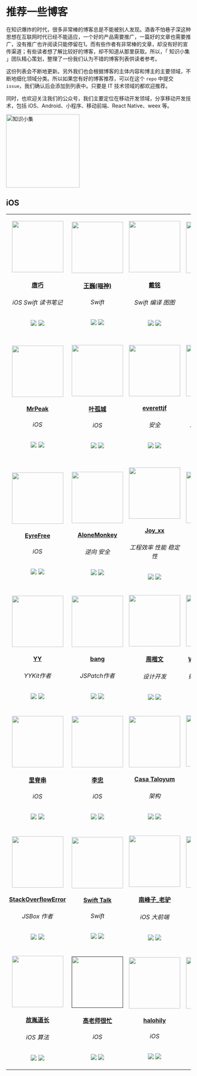 # 推荐一些博客

在知识爆炸的时代，很多非常棒的博客总是不能被别人发现。酒香不怕巷子深这种思想在互联网时代已经不能适应，一个好的产品需要推广，一篇好的文章也需要推广，没有推广也许阅读只能停留在1。而有些作者有非常棒的文章，却没有好的宣传渠道；有些读者想了解比较好的博客，却不知道从那里获取。所以，「 知识小集 」团队精心策划，整理了一份我们认为不错的博客列表供读者参考。

这份列表会不断地更新。另外我们也会根据博客的主体内容和博主的主要领域，不断地细化领域分类。所以如果您有好的博客推荐，可以在这个 `repo` 中提交 `issue`，我们确认后会添加到列表中。只要是 IT 技术领域的都欢迎推荐。

同时，也欢迎关注我们的公众号，我们主要定位在移动开发领域，分享移动开发技术，包括 iOS、Android、小程序、移动前端、React Native、weex 等。

<img src="https://raw.githubusercontent.com/iOS-Tips/iOS-tech-set/master/images/qrcode.jpg" title="知识小集" width="200"/>

## iOS



<table>

<tr>

<td id='唐巧' style='width:180px'>
<p align='center'><a href='http://blog.devtang.com/'><img src='https://tva4.sinaimg.cn/crop.0.2.1242.1242.180/65dc76a3jw8exkme9y57dj20yi0ymabn.jpg' height='140' width='140'/></a></p>
<h4 align='center'><a href='http://blog.devtang.com/'>唐巧</a></h4>
<h6 align='center'>iOS Swift 读书笔记</h6>
<p align='center'>
<a href='https://weibo.com/tangqiaoboy'><img src='https://github.com/awesome-tips/blogs/blob/master/assets/weibo.png?raw=true' /></a>
<a href='https://github.com/tangqiaoboy'><img src='https://github.com/awesome-tips/blogs/blob/master/assets/github.png?raw=true' /></a>
</p>

<td id='王巍(喵神)' style='width:180px'>
<p align='center'><a href='https://onevcat.com/'><img src='https://tva3.sinaimg.cn/crop.0.0.180.180.180/83bbf18djw1e8qgp5bmzyj2050050aa8.jpg' height='140' width='140'/></a></p>
<h4 align='center'><a href='https://onevcat.com/'>王巍(喵神)</a></h4>
<h6 align='center'>Swift</h6>
<p align='center'>
<a href='https://weibo.com/onevcat'><img src='https://github.com/awesome-tips/blogs/blob/master/assets/weibo.png?raw=true' /></a>
<a href='https://github.com/onevcat'><img src='https://github.com/awesome-tips/blogs/blob/master/assets/github.png?raw=true' /></a>
</p>

<td id='戴铭' style='width:180px'>
<p align='center'><a href='http://t.cn/RSjPCJ6'><img src='http://t.cn/RuP8lEI' height='140' width='140'/></a></p>
<h4 align='center'><a href='http://t.cn/RSjPCJ6'>戴铭</a></h4>
<h6 align='center'>Swift 编译 图图</h6>
<p align='center'>
<a href='http://weibo.com/allstarming'><img src='https://github.com/awesome-tips/blogs/blob/master/assets/weibo.png?raw=true' /></a>
<a href='http://t.cn/RuP8lEx'><img src='https://github.com/awesome-tips/blogs/blob/master/assets/github.png?raw=true' /></a>
</p>

<td id='iOS程序犭袁' style='width:180px'>
<p align='center'><a href='https://www.jianshu.com/u/96a14318a4de'><img src='https://tva1.sinaimg.cn/crop.0.0.511.511.180/64dfd849gw1ep43ip52qlj20e80e840a.jpg' height='140' width='140'/></a></p>
<h4 align='center'><a href='https://www.jianshu.com/u/96a14318a4de'>iOS程序犭袁</a></h4>
<h6 align='center'>iOS</h6>
<p align='center'>
<a href='https://weibo.com/luohanchenyilong'><img src='https://github.com/awesome-tips/blogs/blob/master/assets/weibo.png?raw=true' /></a>
<a href='https://github.com/ChenYilong'><img src='https://github.com/awesome-tips/blogs/blob/master/assets/github.png?raw=true' /></a>
</p>

<td id='折腾范儿_味精' style='width:180px'>
<p align='center'><a href='http://awhisper.github.io/?from=inf&wvr=5&loc=infblog'><img src='https://tvax3.sinaimg.cn/crop.0.0.512.512.180/678c3e91ly8fpc40w5yfjj20e80e8dg5.jpg' height='140' width='140'/></a></p>
<h4 align='center'><a href='http://awhisper.github.io/?from=inf&wvr=5&loc=infblog'>折腾范儿_味精</a></h4>
<h6 align='center'>iOS 大前端</h6>
<p align='center'>
<a href='https://weibo.com/agvicking'><img src='https://github.com/awesome-tips/blogs/blob/master/assets/weibo.png?raw=true' /></a>
<a href='https://github.com/Awhisper'><img src='https://github.com/awesome-tips/blogs/blob/master/assets/github.png?raw=true' /></a>
</p>

</tr>

<tr>

<td id='MrPeak' style='width:180px'>
<p align='center'><a href='http://mrpeak.cn'><img src='https://avatars0.githubusercontent.com/u/5007149?s=400&u=a1d0743e131c5de433fe0007b003b529854bfeb0&v=4' height='140' width='140'/></a></p>
<h4 align='center'><a href='http://mrpeak.cn'>MrPeak</a></h4>
<h6 align='center'>iOS</h6>
<p align='center'>
<a href='https://weibo.com/1993445913/profile'><img src='https://github.com/awesome-tips/blogs/blob/master/assets/weibo.png?raw=true' /></a>
<a href='https://github.com/music4kid'><img src='https://github.com/awesome-tips/blogs/blob/master/assets/github.png?raw=true' /></a>
</p>

<td id='叶孤城' style='width:180px'>
<p align='center'><a href='https://zhuanlan.zhihu.com/zangqilong'><img src='https://tvax4.sinaimg.cn/crop.0.0.1242.1242.180/55c06004ly8fk0tddvcivj20yi0yin0t.jpg' height='140' width='140'/></a></p>
<h4 align='center'><a href='https://zhuanlan.zhihu.com/zangqilong'>叶孤城</a></h4>
<h6 align='center'>iOS</h6>
<p align='center'>
<a href='https://weibo.com/u/1438670852'><img src='https://github.com/awesome-tips/blogs/blob/master/assets/weibo.png?raw=true' /></a>
<a href='https://github.com/Zangqilong'><img src='https://github.com/awesome-tips/blogs/blob/master/assets/github.png?raw=true' /></a>
</p>

<td id='everettjf' style='width:180px'>
<p align='center'><a href='https://everettjf.github.io'><img src='https://everettjf.github.io/images/everettjf.png' height='140' width='140'/></a></p>
<h4 align='center'><a href='https://everettjf.github.io'>everettjf</a></h4>
<h6 align='center'>安全</h6>
<p align='center'>
<a href='https://weibo.com/everettjf'><img src='https://github.com/awesome-tips/blogs/blob/master/assets/weibo.png?raw=true' /></a>
<a href='https://github.com/everettjf'><img src='https://github.com/awesome-tips/blogs/blob/master/assets/github.png?raw=true' /></a>
</p>

<td id='bestswifter' style='width:180px'>
<p align='center'><a href='https://github.com/bestswifter/blog'><img src='https://avatars3.githubusercontent.com/u/8394612' height='140' width='140'/></a></p>
<h4 align='center'><a href='https://github.com/bestswifter/blog'>bestswifter</a></h4>
<h6 align='center'>工程化 全栈 效率</h6>
<p align='center'>
<a href='https://weibo.com/bestswifter'><img src='https://github.com/awesome-tips/blogs/blob/master/assets/weibo.png?raw=true' /></a>
<a href='https://github.com/bestswifter'><img src='https://github.com/awesome-tips/blogs/blob/master/assets/github.png?raw=true' /></a>
</p>

<td id='halfrost' style='width:180px'>
<p align='center'><a href='https://github.com/halfrost/Halfrost-Field'><img src='https://ob6mci30g.qnssl.com/me.jpg' height='140' width='140'/></a></p>
<h4 align='center'><a href='https://github.com/halfrost/Halfrost-Field'>halfrost</a></h4>
<h6 align='center'>iOS 前后端 golang ML</h6>
<p align='center'>
<a href='https://weibo.com/halfrost'><img src='https://github.com/awesome-tips/blogs/blob/master/assets/weibo.png?raw=true' /></a>
<a href='https://github.com/halfrost'><img src='https://github.com/awesome-tips/blogs/blob/master/assets/github.png?raw=true' /></a>
</p>

</tr>

<tr>

<td id='EyreFree' style='width:180px'>
<p align='center'><a href='https://www.eyrefree.org/'><img src='https://avatars0.githubusercontent.com/u/10757132?s=460&v=4' height='140' width='140'/></a></p>
<h4 align='center'><a href='https://www.eyrefree.org/'>EyreFree</a></h4>
<h6 align='center'>iOS</h6>
<p align='center'>
<a href='https://weibo.com/eyrefree777'><img src='https://github.com/awesome-tips/blogs/blob/master/assets/weibo.png?raw=true' /></a>
<a href='https://github.com/EyreFree'><img src='https://github.com/awesome-tips/blogs/blob/master/assets/github.png?raw=true' /></a>
</p>

<td id='AloneMonkey' style='width:180px'>
<p align='center'><a href='http://www.alonemonkey.com'><img src='https://tva4.sinaimg.cn/crop.0.6.315.315.180/6227738egw1ecj9s3fekaj208t0913yx.jpg' height='140' width='140'/></a></p>
<h4 align='center'><a href='http://www.alonemonkey.com'>AloneMonkey</a></h4>
<h6 align='center'>逆向 安全</h6>
<p align='center'>
<a href='https://weibo.com/xiaoqing28'><img src='https://github.com/awesome-tips/blogs/blob/master/assets/weibo.png?raw=true' /></a>
<a href='https://github.com/AloneMonkey'><img src='https://github.com/awesome-tips/blogs/blob/master/assets/github.png?raw=true' /></a>
</p>

<td id='Joy_xx' style='width:180px'>
<p align='center'><a href='https://juejin.im/user/5656f11760b28da566412f03'><img src='https://upload-images.jianshu.io/upload_images/852671-ea9d77e88a4e7fbc.png?imageMogr2/auto-orient/strip%7CimageView2/2/w/1240' height='140' width='140'/></a></p>
<h4 align='center'><a href='https://juejin.im/user/5656f11760b28da566412f03'>Joy_xx</a></h4>
<h6 align='center'>工程效率 性能 稳定性</h6>
<p align='center'>
<a href='https://weibo.com/5419850564'><img src='https://github.com/awesome-tips/blogs/blob/master/assets/weibo.png?raw=true' /></a>
<a href='https://github.com/joy0304'><img src='https://github.com/awesome-tips/blogs/blob/master/assets/github.png?raw=true' /></a>
</p>

<td id='没故事的卓同学' style='width:180px'>
<p align='center'><a href='https://www.jianshu.com/u/88a056103c02'><img src='https://tva4.sinaimg.cn/crop.0.0.750.750.180/72d10fc2jw8f8r4qjeggej20ku0kuwew.jpg' height='140' width='140'/></a></p>
<h4 align='center'><a href='https://www.jianshu.com/u/88a056103c02'>没故事的卓同学</a></h4>
<h6 align='center'>iOS</h6>
<p align='center'>
<a href='https://weibo.com/u/1926303682'><img src='https://github.com/awesome-tips/blogs/blob/master/assets/weibo.png?raw=true' /></a>
<a href='https://github.com/lacklock'><img src='https://github.com/awesome-tips/blogs/blob/master/assets/github.png?raw=true' /></a>
</p>

<td id='sunnyxx' style='width:180px'>
<p align='center'><a href='http://blog.sunnyxx.com/'><img src='https://tva2.sinaimg.cn/crop.125.0.263.263.180/51530583jw8enrkkdsb0dj20dw0afjse.jpg' height='140' width='140'/></a></p>
<h4 align='center'><a href='http://blog.sunnyxx.com/'>sunnyxx</a></h4>
<h6 align='center'>非主流iOS程序猿</h6>
<p align='center'>
<a href='https://weibo.com/u/1364395395'><img src='https://github.com/awesome-tips/blogs/blob/master/assets/weibo.png?raw=true' /></a>
<a href='https://github.com/sunnyxx'><img src='https://github.com/awesome-tips/blogs/blob/master/assets/github.png?raw=true' /></a>
</p>

</tr>

<tr>

<td id='YY' style='width:180px'>
<p align='center'><a href='https://blog.ibireme.com/'><img src='https://avatars3.githubusercontent.com/u/839283?s=460&v=4' height='140' width='140'/></a></p>
<h4 align='center'><a href='https://blog.ibireme.com/'>YY</a></h4>
<h6 align='center'>YYKit作者</h6>
<p align='center'>
<a href=''><img src='https://github.com/awesome-tips/blogs/blob/master/assets/weibo.png?raw=true' /></a>
<a href='https://github.com/ibireme'><img src='https://github.com/awesome-tips/blogs/blob/master/assets/github.png?raw=true' /></a>
</p>

<td id='bang' style='width:180px'>
<p align='center'><a href='http://blog.cnbang.net/about/'><img src='https://avatars2.githubusercontent.com/u/329480?s=460&v=4' height='140' width='140'/></a></p>
<h4 align='center'><a href='http://blog.cnbang.net/about/'>bang</a></h4>
<h6 align='center'>JSPatch作者</h6>
<p align='center'>
<a href='https://weibo.com/bang'><img src='https://github.com/awesome-tips/blogs/blob/master/assets/weibo.png?raw=true' /></a>
<a href='https://github.com/bang590'><img src='https://github.com/awesome-tips/blogs/blob/master/assets/github.png?raw=true' /></a>
</p>

<td id='周楷文' style='width:180px'>
<p align='center'><a href='http://zhowkev.in/'><img src='https://tvax1.sinaimg.cn/crop.0.0.1125.1125.180/68c9c44dly8fmyxy9dx39j20v90v93zc.jpg' height='140' width='140'/></a></p>
<h4 align='center'><a href='http://zhowkev.in/'>周楷文</a></h4>
<h6 align='center'>设计开发</h6>
<p align='center'>
<a href='https://weibo.com/kevinzhow'><img src='https://github.com/awesome-tips/blogs/blob/master/assets/weibo.png?raw=true' /></a>
<a href=''><img src='https://github.com/awesome-tips/blogs/blob/master/assets/github.png?raw=true' /></a>
</p>

<td id='WeRead团队博客' style='width:180px'>
<p align='center'><a href='http://wereadteam.github.io/'><img src='https://tva4.sinaimg.cn/crop.0.0.1024.1024.180/006cZPugjw8evlmn1esibj30sg0sg0u3.jpg' height='140' width='140'/></a></p>
<h4 align='center'><a href='http://wereadteam.github.io/'>WeRead团队博客</a></h4>
<h6 align='center'>微信读书团队博客</h6>
<p align='center'>
<a href='none'><img src='https://github.com/awesome-tips/blogs/blob/master/assets/weibo.png?raw=true' /></a>
<a href='none'><img src='https://github.com/awesome-tips/blogs/blob/master/assets/github.png?raw=true' /></a>
</p>

<td id='J_Knight_' style='width:180px'>
<p align='center'><a href='http://t.cn/RuqLczv'><img src='http://t.cn/RuqLc7F' height='140' width='140'/></a></p>
<h4 align='center'><a href='http://t.cn/RuqLczv'>J_Knight_</a></h4>
<h6 align='center'>iOS</h6>
<p align='center'>
<a href='http://t.cn/RuqLc7D'><img src='https://github.com/awesome-tips/blogs/blob/master/assets/weibo.png?raw=true' /></a>
<a href='http://t.cn/RuqLc7e'><img src='https://github.com/awesome-tips/blogs/blob/master/assets/github.png?raw=true' /></a>
</p>

</tr>

<tr>

<td id='里脊串' style='width:180px'>
<p align='center'><a href='http://adad184.com/archives/'><img src='https://tvax2.sinaimg.cn/crop.0.0.512.512.180/7104902cly8fj3zx6zwj6j20e80e8t8x.jpg' height='140' width='140'/></a></p>
<h4 align='center'><a href='http://adad184.com/archives/'>里脊串</a></h4>
<h6 align='center'>iOS</h6>
<p align='center'>
<a href='https://www.weibo.com/ljc1986'><img src='https://github.com/awesome-tips/blogs/blob/master/assets/weibo.png?raw=true' /></a>
<a href='https://github.com/adad184'><img src='https://github.com/awesome-tips/blogs/blob/master/assets/github.png?raw=true' /></a>
</p>

<td id='李忠' style='width:180px'>
<p align='center'><a href='http://limboy.me/'><img src='https://avatars3.githubusercontent.com/u/35974?s=460&v=4' height='140' width='140'/></a></p>
<h4 align='center'><a href='http://limboy.me/'>李忠</a></h4>
<h6 align='center'>iOS</h6>
<p align='center'>
<a href='none'><img src='https://github.com/awesome-tips/blogs/blob/master/assets/weibo.png?raw=true' /></a>
<a href='https://github.com/lzyy'><img src='https://github.com/awesome-tips/blogs/blob/master/assets/github.png?raw=true' /></a>
</p>

<td id='Casa Taloyum' style='width:180px'>
<p align='center'><a href='https://casatwy.com/iOS-Modulization.html'><img src='https://tva2.sinaimg.cn/crop.0.14.750.750.180/71dc54d3jw8f6o7ipr6gij20ku0ln41c.jpg' height='140' width='140'/></a></p>
<h4 align='center'><a href='https://casatwy.com/iOS-Modulization.html'>Casa Taloyum</a></h4>
<h6 align='center'>架构</h6>
<p align='center'>
<a href='https://weibo.com/casatwy'><img src='https://github.com/awesome-tips/blogs/blob/master/assets/weibo.png?raw=true' /></a>
<a href='https://github.com/casatwy'><img src='https://github.com/awesome-tips/blogs/blob/master/assets/github.png?raw=true' /></a>
</p>

<td id='杨萧玉' style='width:180px'>
<p align='center'><a href='http://yulingtianxia.com/'><img src='https://tva1.sinaimg.cn/crop.0.0.640.640.180/642c5793jw8es1tzsl205j20hs0hst9g.jpg' height='140' width='140'/></a></p>
<h4 align='center'><a href='http://yulingtianxia.com/'>杨萧玉</a></h4>
<h6 align='center'>iOS 逆向</h6>
<p align='center'>
<a href='https://weibo.com/yulingtianxia'><img src='https://github.com/awesome-tips/blogs/blob/master/assets/weibo.png?raw=true' /></a>
<a href='https://github.com/yulingtianxia'><img src='https://github.com/awesome-tips/blogs/blob/master/assets/github.png?raw=true' /></a>
</p>

<td id='Draveness' style='width:180px'>
<p align='center'><a href='https://draveness.me/index'><img src='https://tva3.sinaimg.cn/crop.0.0.750.750.180/005AJZTOjw8f37od44xcgj30ku0kujtf.jpg' height='140' width='140'/></a></p>
<h4 align='center'><a href='https://draveness.me/index'>Draveness</a></h4>
<h6 align='center'>RAC iOS</h6>
<p align='center'>
<a href='https://weibo.com/u/5123574960'><img src='https://github.com/awesome-tips/blogs/blob/master/assets/weibo.png?raw=true' /></a>
<a href=''><img src='https://github.com/awesome-tips/blogs/blob/master/assets/github.png?raw=true' /></a>
</p>

</tr>

<tr>

<td id='StackOverflowError' style='width:180px'>
<p align='center'><a href='https://zhuanlan.zhihu.com/cocoanotes'><img src='https://tva2.sinaimg.cn/crop.0.0.180.180.180/693eeff4jw1e8qgp5bmzyj2050050aa8.jpg' height='140' width='140'/></a></p>
<h4 align='center'><a href='https://zhuanlan.zhihu.com/cocoanotes'>StackOverflowError</a></h4>
<h6 align='center'>JSBox 作者</h6>
<p align='center'>
<a href='https://weibo.com/0x00eeee'><img src='https://github.com/awesome-tips/blogs/blob/master/assets/weibo.png?raw=true' /></a>
<a href='https://github.com/cyanzhong'><img src='https://github.com/awesome-tips/blogs/blob/master/assets/github.png?raw=true' /></a>
</p>

<td id='Swift Talk' style='width:180px'>
<p align='center'><a href='https://talk.objc.io/'><img src='https://github.com/awesome-tips/blogs/blob/master/avatar/swift_talk.png?raw=true' height='140' width='140'/></a></p>
<h4 align='center'><a href='https://talk.objc.io/'>Swift Talk</a></h4>
<h6 align='center'>Swift</h6>
<p align='center'>
<a href=''><img src='https://github.com/awesome-tips/blogs/blob/master/assets/weibo.png?raw=true' /></a>
<a href=''><img src='https://github.com/awesome-tips/blogs/blob/master/assets/github.png?raw=true' /></a>
</p>

<td id='南峰子_老驴' style='width:180px'>
<p align='center'><a href='http://southpeak.github.io/'><img src='https://tva1.sinaimg.cn/crop.1.0.1366.1366.180/c5ff030ejw8f5bbc70i61j212011yq80.jpg' height='140' width='140'/></a></p>
<h4 align='center'><a href='http://southpeak.github.io/'>南峰子_老驴</a></h4>
<h6 align='center'>iOS 大前端</h6>
<p align='center'>
<a href='https://weibo.com/touristdiary'><img src='https://github.com/awesome-tips/blogs/blob/master/assets/weibo.png?raw=true' /></a>
<a href='https://github.com/southpeak'><img src='https://github.com/awesome-tips/blogs/blob/master/assets/github.png?raw=true' /></a>
</p>

<td id='Lefe_x' style='width:180px'>
<p align='center'><a href='https://github.com/lefex/LefexWork'><img src='https://tva4.sinaimg.cn/crop.8.0.1226.1226.180/006uSOiEjw8f9h4ihstq4j30yi0y2gnq.jpg' height='140' width='140'/></a></p>
<h4 align='center'><a href='https://github.com/lefex/LefexWork'>Lefe_x</a></h4>
<h6 align='center'>iOS 大前端</h6>
<p align='center'>
<a href='https://weibo.com/u/5953150140'><img src='https://github.com/awesome-tips/blogs/blob/master/assets/weibo.png?raw=true' /></a>
<a href='https://github.com/lefex'><img src='https://github.com/awesome-tips/blogs/blob/master/assets/github.png?raw=true' /></a>
</p>

<td id='Vong_HUST' style='width:180px'>
<p align='center'><a href='http://vongloo.me/'><img src='https://tvax3.sinaimg.cn/crop.0.0.667.667.180/ba81ca29ly8fhu4meonedj20ij0ijgmh.jpg' height='140' width='140'/></a></p>
<h4 align='center'><a href='http://vongloo.me/'>Vong_HUST</a></h4>
<h6 align='center'>iOS</h6>
<p align='center'>
<a href='https://weibo.com/VongLo'><img src='https://github.com/awesome-tips/blogs/blob/master/assets/weibo.png?raw=true' /></a>
<a href='https://github.com/wang9262'><img src='https://github.com/awesome-tips/blogs/blob/master/assets/github.png?raw=true' /></a>
</p>

</tr>

<tr>

<td id='故胤道长' style='width:180px'>
<p align='center'><a href='https://www.jianshu.com/u/8d5b91490ca5'><img src='https://tva4.sinaimg.cn/crop.14.0.721.721.180/6cf34ee4jw8f8rdmtzzgmj20ku0k10t5.jpg' height='140' width='140'/></a></p>
<h4 align='center'><a href='https://www.jianshu.com/u/8d5b91490ca5'>故胤道长</a></h4>
<h6 align='center'>iOS 算法</h6>
<p align='center'>
<a href='https://weibo.com/soapyigu'><img src='https://github.com/awesome-tips/blogs/blob/master/assets/weibo.png?raw=true' /></a>
<a href='https://github.com/soapyigu'><img src='https://github.com/awesome-tips/blogs/blob/master/assets/github.png?raw=true' /></a>
</p>

<td id='高老师很忙' style='width:180px'>
<p align='center'><a href=''><img src='https://tva4.sinaimg.cn/crop.0.0.1242.1242.180/5fe18d75jw8evft9qcjh5j20yi0yigo5.jpg' height='140' width='140'/></a></p>
<h4 align='center'><a href=''>高老师很忙</a></h4>
<h6 align='center'>iOS</h6>
<p align='center'>
<a href='https://weibo.com/517082456'><img src='https://github.com/awesome-tips/blogs/blob/master/assets/weibo.png?raw=true' /></a>
<a href='https://github.com/yongyuegao'><img src='https://github.com/awesome-tips/blogs/blob/master/assets/github.png?raw=true' /></a>
</p>

<td id='halohily' style='width:180px'>
<p align='center'><a href='https://halohily.com/'><img src='https://tva4.sinaimg.cn/crop.9.0.493.493.180/d9ec7ffcjw8f8a753z961j20e80dp0t3.jpg' height='140' width='140'/></a></p>
<h4 align='center'><a href='https://halohily.com/'>halohily</a></h4>
<h6 align='center'>iOS</h6>
<p align='center'>
<a href='http://weibo.com/halohily'><img src='https://github.com/awesome-tips/blogs/blob/master/assets/weibo.png?raw=true' /></a>
<a href='https://github.com/halohily'><img src='https://github.com/awesome-tips/blogs/blob/master/assets/github.png?raw=true' /></a>
</p>

<td id='KANGZUBIN' style='width:180px'>
<p align='center'><a href='https://kangzubin.com'><img src='https://tva3.sinaimg.cn/crop.0.0.440.440.180/621b53aejw8ekybg28hxzj20c80c83z0.jpg' height='140' width='140'/></a></p>
<h4 align='center'><a href='https://kangzubin.com'>KANGZUBIN</a></h4>
<h6 align='center'>iOS</h6>
<p align='center'>
<a href='https://weibo.com/kangzubin'><img src='https://github.com/awesome-tips/blogs/blob/master/assets/weibo.png?raw=true' /></a>
<a href='https://github.com/kangzubin'><img src='https://github.com/awesome-tips/blogs/blob/master/assets/github.png?raw=true' /></a>
</p>

</tr>

</table>


